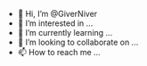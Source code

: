 - 👋 Hi, I’m @GiverNiver
- 👀 I’m interested in ...
- 🌱 I’m currently learning ...
- 💞️ I’m looking to collaborate on ...
- 📫 How to reach me ...

<!---
GiverNiver/GiverNiver is a ✨ special ✨ repository because its `README.md` (this file) appears on your GitHub profile.
You can click the Preview link to take a look at your changes.
--->
